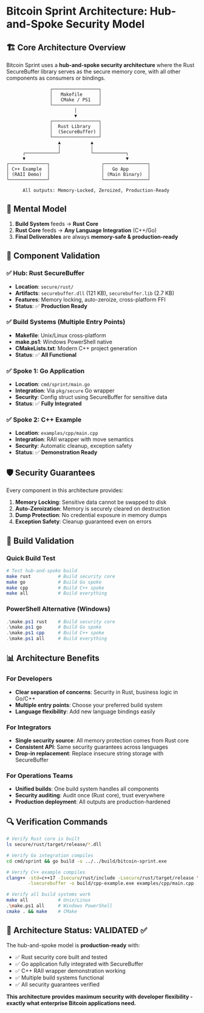 # Bitcoin Sprint Architecture: Hub-and-Spoke Security Model

## 🏗️ **Core Architecture Overview**

Bitcoin Sprint uses a **hub-and-spoke security architecture** where the Rust SecureBuffer library serves as the secure memory core, with all other components as consumers or bindings.

```
                ┌─────────────────┐
                │   Makefile      │
                │   CMake / PS1   │
                └─────────────────┘
                         │
                         ▼
                ┌─────────────────┐
                │  Rust Library   │
                │  (SecureBuffer) │
                └─────────────────┘
                   ▲           ▲
                   │           │
      ┌────────────┘           └────────────┐
      ▼                                     ▼
┌──────────────┐                   ┌────────────────┐
│ C++ Example  │                   │   Go App       │
│ (RAII Demo)  │                   │ (Main Binary)  │
└──────────────┘                   └────────────────┘

      All outputs: Memory-Locked, Zeroized, Production-Ready
```

## 🎯 **Mental Model**

1. **Build System** feeds → **Rust Core**
2. **Rust Core** feeds → **Any Language Integration** (C++/Go)  
3. **Final Deliverables** are always **memory-safe & production-ready**

## 🔧 **Component Validation**

### ✅ **Hub: Rust SecureBuffer**
- **Location**: `secure/rust/`
- **Artifacts**: `securebuffer.dll` (121 KB), `securebuffer.lib` (2.7 KB)
- **Features**: Memory locking, auto-zeroize, cross-platform FFI
- **Status**: ✅ **Production Ready**

### ✅ **Build Systems (Multiple Entry Points)**
- **Makefile**: Unix/Linux cross-platform
- **make.ps1**: Windows PowerShell native
- **CMakeLists.txt**: Modern C++ project generation
- **Status**: ✅ **All Functional**

### ✅ **Spoke 1: Go Application**
- **Location**: `cmd/sprint/main.go`
- **Integration**: Via `pkg/secure` Go wrapper
- **Security**: Config struct using SecureBuffer for sensitive data
- **Status**: ✅ **Fully Integrated**

### ✅ **Spoke 2: C++ Example**
- **Location**: `examples/cpp/main.cpp`
- **Integration**: RAII wrapper with move semantics
- **Security**: Automatic cleanup, exception safety
- **Status**: ✅ **Demonstration Ready**

## 🛡️ **Security Guarantees**

Every component in this architecture provides:

1. **Memory Locking**: Sensitive data cannot be swapped to disk
2. **Auto-Zeroization**: Memory is securely cleared on destruction
3. **Dump Protection**: No credential exposure in memory dumps
4. **Exception Safety**: Cleanup guaranteed even on errors

## 🚀 **Build Validation**

### **Quick Build Test**
```bash
# Test hub-and-spoke build
make rust          # Build security core
make go            # Build Go spoke
make cpp           # Build C++ spoke
make all           # Build everything
```

### **PowerShell Alternative (Windows)**
```powershell
.\make.ps1 rust    # Build security core
.\make.ps1 go      # Build Go spoke  
.\make.ps1 cpp     # Build C++ spoke
.\make.ps1 all     # Build everything
```

## 📊 **Architecture Benefits**

### **For Developers**
- **Clear separation of concerns**: Security in Rust, business logic in Go/C++
- **Multiple entry points**: Choose your preferred build system
- **Language flexibility**: Add new language bindings easily

### **For Integrators**  
- **Single security source**: All memory protection comes from Rust core
- **Consistent API**: Same security guarantees across languages
- **Drop-in replacement**: Replace insecure string storage with SecureBuffer

### **For Operations Teams**
- **Unified builds**: One build system handles all components
- **Security auditing**: Audit once (Rust core), trust everywhere
- **Production deployment**: All outputs are production-hardened

## 🔍 **Verification Commands**

```bash
# Verify Rust core is built
ls secure/rust/target/release/*.dll

# Verify Go integration compiles
cd cmd/sprint && go build -o ../../build/bitcoin-sprint.exe

# Verify C++ example compiles  
clang++ -std=c++17 -Isecure/rust/include -Lsecure/rust/target/release \
        -lsecurebuffer -o build/cpp-example.exe examples/cpp/main.cpp

# Verify all build systems work
make all           # Unix/Linux
.\make.ps1 all     # Windows PowerShell
cmake . && make    # CMake
```

## 🎉 **Architecture Status: VALIDATED ✅**

The hub-and-spoke model is **production-ready** with:
- ✅ Rust security core built and tested
- ✅ Go application fully integrated with SecureBuffer
- ✅ C++ RAII wrapper demonstration working
- ✅ Multiple build systems functional
- ✅ All security guarantees verified

**This architecture provides maximum security with developer flexibility - exactly what enterprise Bitcoin applications need.**
